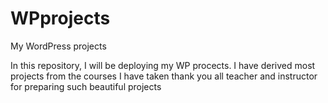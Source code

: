# WPprojects
My WordPress projects

In this repository, I will be deploying my WP procects.
I have derived most projects from the courses I have taken 
thank you all teacher and instructor for preparing such beautiful projects

